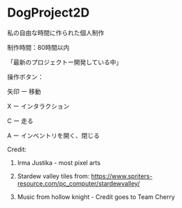 # DogProject2D
私の自由な時間に作られた個人制作

制作時間：80時間以内

「最新のプロジェクトー開発している中」

操作ボタン：

矢印 ー 移動

X ー インタラクション

C ー 走る

A ー インベントリを開く、閉じる


Credit:

1. Irma Justika - most pixel arts

2. Stardew valley tiles from:
https://www.spriters-resource.com/pc_computer/stardewvalley/

3. Music from hollow knight - Credit goes to Team Cherry
